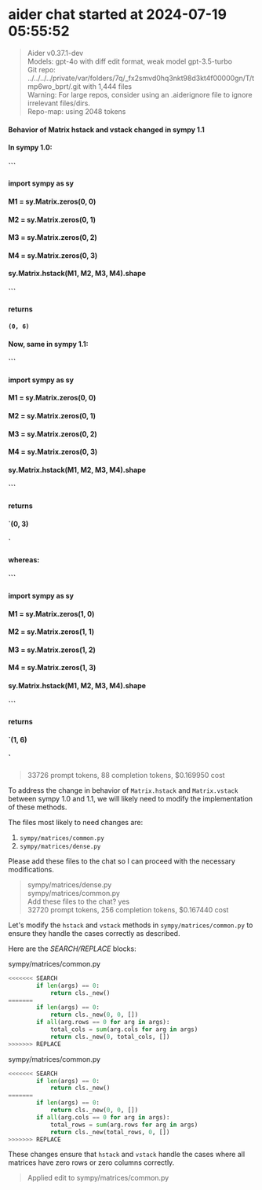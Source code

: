 
# aider chat started at 2024-07-19 05:55:52

> Aider v0.37.1-dev  
> Models: gpt-4o with diff edit format, weak model gpt-3.5-turbo  
> Git repo: ../../../../private/var/folders/7q/_fx2smvd0hq3nkt98d3kt4f00000gn/T/tmp6wo_bprt/.git with 1,444 files  
> Warning: For large repos, consider using an .aiderignore file to ignore irrelevant files/dirs.  
> Repo-map: using 2048 tokens  

#### Behavior of Matrix hstack and vstack changed in sympy 1.1  
#### In sympy 1.0:  
#### ```  
#### import sympy as sy  
#### M1 = sy.Matrix.zeros(0, 0)  
#### M2 = sy.Matrix.zeros(0, 1)  
#### M3 = sy.Matrix.zeros(0, 2)  
#### M4 = sy.Matrix.zeros(0, 3)  
#### sy.Matrix.hstack(M1, M2, M3, M4).shape  
#### ```  
#### returns   
#### `(0, 6)`  
####   
#### Now, same in sympy 1.1:  
#### ```  
#### import sympy as sy  
#### M1 = sy.Matrix.zeros(0, 0)  
#### M2 = sy.Matrix.zeros(0, 1)  
#### M3 = sy.Matrix.zeros(0, 2)  
#### M4 = sy.Matrix.zeros(0, 3)  
#### sy.Matrix.hstack(M1, M2, M3, M4).shape  
#### ```  
#### returns  
#### `(0, 3)  
#### `  
#### whereas:  
#### ```  
#### import sympy as sy  
#### M1 = sy.Matrix.zeros(1, 0)  
#### M2 = sy.Matrix.zeros(1, 1)  
#### M3 = sy.Matrix.zeros(1, 2)  
#### M4 = sy.Matrix.zeros(1, 3)  
#### sy.Matrix.hstack(M1, M2, M3, M4).shape  
#### ```  
#### returns  
#### `(1, 6)  
#### `  
> 33726 prompt tokens, 88 completion tokens, $0.169950 cost  

To address the change in behavior of `Matrix.hstack` and `Matrix.vstack` between sympy 1.0 and 1.1, we will likely need to modify the implementation of these methods.

The files most likely to need changes are:
1. `sympy/matrices/common.py`
2. `sympy/matrices/dense.py`

Please add these files to the chat so I can proceed with the necessary modifications.

> sympy/matrices/dense.py  
> sympy/matrices/common.py  
> Add these files to the chat? yes  
> 32720 prompt tokens, 256 completion tokens, $0.167440 cost  

Let's modify the `hstack` and `vstack` methods in `sympy/matrices/common.py` to ensure they handle the cases correctly as described.

Here are the *SEARCH/REPLACE* blocks:

sympy/matrices/common.py
```python
<<<<<<< SEARCH
        if len(args) == 0:
            return cls._new()
=======
        if len(args) == 0:
            return cls._new(0, 0, [])
        if all(arg.rows == 0 for arg in args):
            total_cols = sum(arg.cols for arg in args)
            return cls._new(0, total_cols, [])
>>>>>>> REPLACE
```

sympy/matrices/common.py
```python
<<<<<<< SEARCH
        if len(args) == 0:
            return cls._new()
=======
        if len(args) == 0:
            return cls._new(0, 0, [])
        if all(arg.cols == 0 for arg in args):
            total_rows = sum(arg.rows for arg in args)
            return cls._new(total_rows, 0, [])
>>>>>>> REPLACE
```

These changes ensure that `hstack` and `vstack` handle the cases where all matrices have zero rows or zero columns correctly.

> Applied edit to sympy/matrices/common.py  
